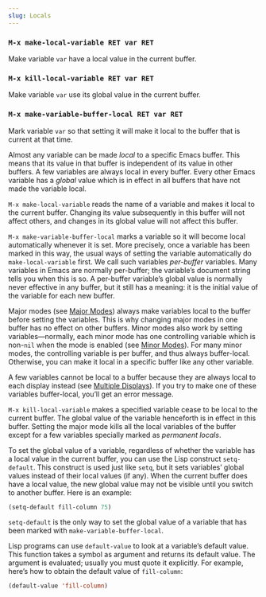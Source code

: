 ```yaml
---
slug: Locals
---
```


### `M-x make-local-variable RET var RET`

Make variable `var` have a local value in the current buffer.

### `M-x kill-local-variable RET var RET`

Make variable `var` use its global value in the current buffer.

### `M-x make-variable-buffer-local RET var RET`

Mark variable `var` so that setting it will make it local to the buffer that is current at that time.

Almost any variable can be made *local* to a specific Emacs buffer. This means that its value in that buffer is independent of its value in other buffers. A few variables are always local in every buffer. Every other Emacs variable has a *global* value which is in effect in all buffers that have not made the variable local.

`M-x make-local-variable` reads the name of a variable and makes it local to the current buffer. Changing its value subsequently in this buffer will not affect others, and changes in its global value will not affect this buffer.

`M-x make-variable-buffer-local` marks a variable so it will become local automatically whenever it is set. More precisely, once a variable has been marked in this way, the usual ways of setting the variable automatically do `make-local-variable` first. We call such variables *per-buffer* variables. Many variables in Emacs are normally per-buffer; the variable’s document string tells you when this is so. A per-buffer variable’s global value is normally never effective in any buffer, but it still has a meaning: it is the initial value of the variable for each new buffer.

Major modes (see [Major Modes](Major-Modes)) always make variables local to the buffer before setting the variables. This is why changing major modes in one buffer has no effect on other buffers. Minor modes also work by setting variables—normally, each minor mode has one controlling variable which is non-`nil` when the mode is enabled (see [Minor Modes](Minor-Modes)). For many minor modes, the controlling variable is per buffer, and thus always buffer-local. Otherwise, you can make it local in a specific buffer like any other variable.

A few variables cannot be local to a buffer because they are always local to each display instead (see [Multiple Displays](Multiple-Displays)). If you try to make one of these variables buffer-local, you’ll get an error message.

`M-x kill-local-variable` makes a specified variable cease to be local to the current buffer. The global value of the variable henceforth is in effect in this buffer. Setting the major mode kills all the local variables of the buffer except for a few variables specially marked as *permanent locals*.

To set the global value of a variable, regardless of whether the variable has a local value in the current buffer, you can use the Lisp construct `setq-default`. This construct is used just like `setq`, but it sets variables’ global values instead of their local values (if any). When the current buffer does have a local value, the new global value may not be visible until you switch to another buffer. Here is an example:

```lisp
(setq-default fill-column 75)
```

`setq-default` is the only way to set the global value of a variable that has been marked with `make-variable-buffer-local`.

Lisp programs can use `default-value` to look at a variable’s default value. This function takes a symbol as argument and returns its default value. The argument is evaluated; usually you must quote it explicitly. For example, here’s how to obtain the default value of `fill-column`:

```lisp
(default-value 'fill-column)
```
